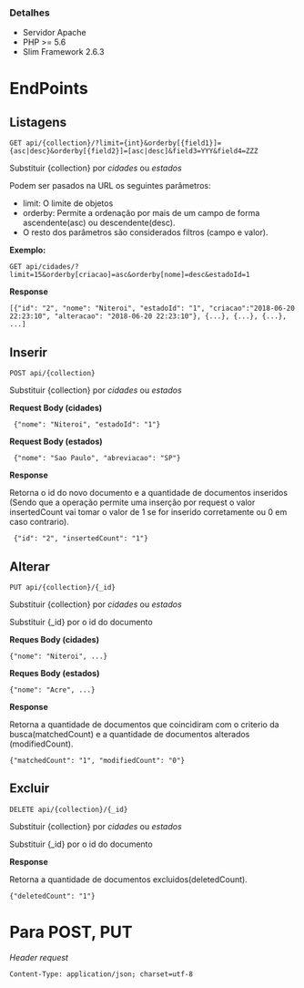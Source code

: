 ### Detalhes
* Servidor Apache
* PHP >= 5.6
* Slim Framework 2.6.3

# EndPoints

## Listagens
```
GET api/{collection}/?limit={int}&orderby[{field1}]={asc|desc}&orderby[{field2}]=[asc|desc]&field3=YYY&field4=ZZZ
```
Substituir {collection} por *cidades* ou *estados*

Podem ser pasados na URL os seguintes parâmetros:
* limit: O limite de objetos
* orderby: Permite a ordenação por mais de um campo de forma ascendente(asc) ou descendente(desc).
* O resto dos parâmetros são considerados filtros (campo e valor).

**Exemplo:**

```
GET api/cidades/?limit=15&orderby[criacao]=asc&orderby[nome]=desc&estadoId=1
```

**Response**
```
[{"id": "2", "nome": "Niteroi", "estadoId": "1", "criacao":"2018-06-20 22:23:10", "alteracao": "2018-06-20 22:23:10"}, {...}, {...}, {...}, ...]
```

## Inserir
```
POST api/{collection}
```
Substituir {collection} por *cidades* ou *estados*

**Request Body (cidades)**
```
 {"nome": "Niteroi", "estadoId": "1"}
```

**Request Body (estados)**
```
 {"nome": "Sao Paulo", "abreviacao": "SP"}
```

**Response**

Retorna o id do novo documento e a quantidade de documentos inseridos (Sendo que a operação permite uma inserção por request o valor insertedCount vai tomar o valor de 1 se for inserido corretamente ou 0 em caso contrario).
```
 {"id": "2", "insertedCount": "1"}
```

## Alterar
```
PUT api/{collection}/{_id}
```

Substituir {collection} por *cidades* ou *estados*

Substituir {_id} por o id do documento

**Reques Body (cidades)**
```
{"nome": "Niteroi", ...}
```

**Reques Body (estados)**
```
{"nome": "Acre", ...}
```

**Response**

Retorna a quantidade de documentos que coincidiram com o criterio da busca(matchedCount) e a quantidade de documentos alterados (modifiedCount).

```
{"matchedCount": "1", "modifiedCount": "0"}
```

## Excluir
```
DELETE api/{collection}/{_id}
```
Substituir {collection} por *cidades* ou *estados*

Substituir {_id} por o id do documento

**Response**

Retorna a quantidade de documentos excluidos(deletedCount).

```
{"deletedCount": "1"}
```

# Para POST, PUT

*Header request*
```
Content-Type: application/json; charset=utf-8
```

